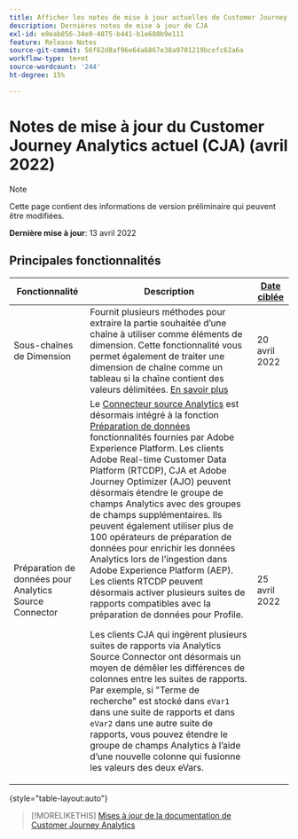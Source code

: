 ```yaml
---
title: Afficher les notes de mise à jour actuelles de Customer Journey Analytics
description: Dernières notes de mise à jour de CJA
exl-id: e8eab856-34e0-4875-b441-b1e680b9e111
feature: Release Notes
source-git-commit: 56f62d8af96e64a6867e38a9701219bcefc62a6a
workflow-type: tm+mt
source-wordcount: '244'
ht-degree: 15%

---
```


# Notes de mise à jour du Customer Journey Analytics actuel (CJA) (avril 2022)

>[!NOTE]
>
>Cette page contient des informations de version préliminaire qui peuvent être modifiées.

**Dernière mise à jour**: 13 avril 2022

## Principales fonctionnalités

| Fonctionnalité | Description | [Date ciblée](/help/release-notes/releases.md) |
| ----------- | ---------- | ----- |
| Sous-chaînes de Dimension | Fournit plusieurs méthodes pour extraire la partie souhaitée d’une chaîne à utiliser comme éléments de dimension. Cette fonctionnalité vous permet également de traiter une dimension de chaîne comme un tableau si la chaîne contient des valeurs délimitées. [En savoir plus](../data-views/component-settings/substring.md) | 20 avril 2022 |
| Préparation de données pour Analytics Source Connector | Le [Connecteur source Analytics](https://experienceleague.adobe.com/docs/experience-platform/sources/ui-tutorials/create/adobe-applications/analytics.html?lang=fr) est désormais intégré à la fonction [Préparation de données](https://experienceleague.adobe.com/docs/experience-platform/data-prep/home.html) fonctionnalités fournies par Adobe Experience Platform. Les clients Adobe Real-time Customer Data Platform (RTCDP), CJA et Adobe Journey Optimizer (AJO) peuvent désormais étendre le groupe de champs Analytics avec des groupes de champs supplémentaires. Ils peuvent également utiliser plus de 100 opérateurs de préparation de données pour enrichir les données Analytics lors de l’ingestion dans Adobe Experience Platform (AEP). Les clients RTCDP peuvent désormais activer plusieurs suites de rapports compatibles avec la préparation de données pour Profile.<p>Les clients CJA qui ingèrent plusieurs suites de rapports via Analytics Source Connector ont désormais un moyen de démêler les différences de colonnes entre les suites de rapports. Par exemple, si &quot;Terme de recherche&quot; est stocké dans `eVar1` dans une suite de rapports et dans `eVar2` dans une autre suite de rapports, vous pouvez étendre le groupe de champs Analytics à l’aide d’une nouvelle colonne qui fusionne les valeurs des deux eVars. | 25 avril 2022 |

{style=&quot;table-layout:auto&quot;}

>[!MORELIKETHIS]
>[Mises à jour de la documentation de Customer Journey Analytics](/help/release-notes/doc-changes.md)
